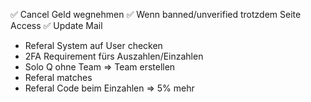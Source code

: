 ✅ Cancel Geld wegnehmen
✅ Wenn banned/unverified trotzdem Seite Access
✅ Update Mail

-   Referal System auf User checken
-   2FA Requirement fürs Auszahlen/Einzahlen
-   Solo Q ohne Team => Team erstellen
-   Referal matches
-   Referal Code beim Einzahlen => 5% mehr

